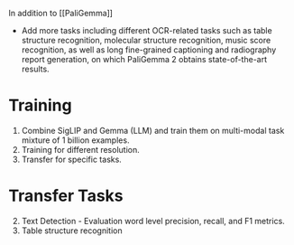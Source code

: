 
In addition to [[PaliGemma]]
- Add more tasks including different OCR-related tasks such as table structure recognition, molecular structure recognition, music score recognition, as well as long fine-grained captioning and radiography report generation, on which PaliGemma 2 obtains state-of-the-art results.

# Training
1. Combine SigLIP and Gemma (LLM) and train them on multi-modal task mixture of 1 billion examples.
2. Training for different resolution.
3. Transfer for specific tasks.

# Transfer Tasks
2. Text Detection - Evaluation word level precision, recall, and F1 metrics.
3. Table structure recognition
